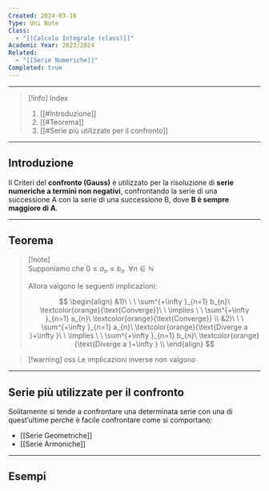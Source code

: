 ```yaml
---
Created: 2024-03-16
Type: Uni Note
Class:
  - "[[Calcolo Integrale (class)]]"
Academic Year: 2023/2024
Related:
  - "[[Serie Numeriche]]"
Completed: true
---
```

---

>[!info] Index
>1. [[#Introduzione]]
>2. [[#Teorema]]
>3. [[#Serie più utilizzate per il confronto]]

---
## Introduzione

Il Criteri del **confronto (Gauss)** è utilizzato per la risoluzione di **serie numeriche a termini non negativi**, confrontando la serie di una successione A con la serie di una successione B, dove **B è sempre maggiore di A**.

---
## Teorema

>[!note] \
>Supponiamo che $0\leq a_{ n }\leq b_{n}\ \ \forall n \in \mathbb{N}$ 
>
>Allora valgono le seguenti implicazioni:
>
>$$
>\begin{align}
>&1)\ \ \ \sum^{+\infty }_{n=1} b_{n}\ \textcolor{orange}{\text{Converge}}\ \ \implies \ \ \sum^{+\infty }_{n=1} a_{n}\ \textcolor{orange}{\text{Converge}} \\
>&2)\ \ \ \sum^{+\infty }_{n=1} a_{n}\ \textcolor{orange}{\text{Diverge a }+\infty }\ \ \implies \ \ \sum^{+\infty }_{n=1} b_{n}\ \textcolor{orange}{\text{Diverge a }+\infty } \\
>\end{align}
>$$

>[!warning] oss
>Le implicazioni inverse non valgono 

---
## Serie più utilizzate per il confronto

Solitamente si tende a confrontare una determinata serie con una di quest’ultime perché è facile confrontare come si comportano:
- [[Serie Geometriche]]
- [[Serie Armoniche]]

---
## Esempi